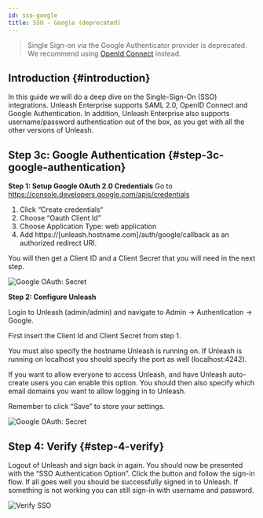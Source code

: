```yaml
---
id: sso-google
title: SSO - Google (deprecated)
---
```


> Single Sign-on via the Google Authenticator provider is deprecated. We recommend using [OpenId Connect](./sso-open-id-connect.md) instead. 

## Introduction {#introduction}

In this guide we will do a deep dive on the Single-Sign-On (SSO) integrations. Unleash Enterprise supports SAML 2.0, OpenID Connect and Google Authentication. In addition, Unleash Enterprise also supports username/password authentication out of the box, as you get with all the other versions of Unleash.

## Step 3c: Google Authentication {#step-3c-google-authentication}

**Step 1: Setup Google OAuth 2.0 Credentials** Go to https://console.developers.google.com/apis/credentials

1. Click “Create credentials“
2. Choose “Oauth Client Id”
3. Choose Application Type: web application
4. Add https://[unleash.hostname.com]/auth/google/callback as an authorized redirect URI.

You will then get a Client ID and a Client Secret that you will need in the next step.

![Google OAuth: Secret](/img/sso-google-secret.png)

**Step 2: Configure Unleash**

Login to Unleash (admin/admin) and navigate to Admin -> Authentication -> Google.

First insert the Client Id and Client Secret from step 1.

You must also specify the hostname Unleash is running on. If Unleash is running on localhost you should specify the port as well (localhost:4242).

If you want to allow everyone to access Unleash, and have Unleash auto-create users you can enable this option. You should then also specify which email domains you want to allow logging in to Unleash.

Remember to click “Save” to store your settings.

![Google OAuth: Secret](/img/google_auth_settings.png)

## Step 4: Verify {#step-4-verify}

Logout of Unleash and sign back in again. You should now be presented with the “SSO Authentication Option”. Click the button and follow the sign-in flow. If all goes well you should be successfully signed in to Unleash. If something is not working you can still sign-in with username and password.

![Verify SSO](/img/sign-in.png)
